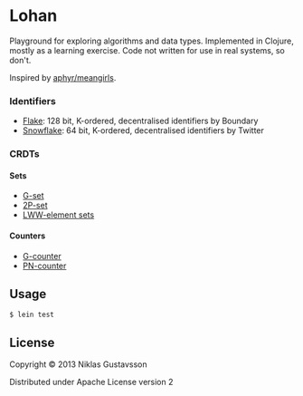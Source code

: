 # Lohan

Playground for exploring algorithms and data types. Implemented in Clojure,
mostly as a learning exercise. Code not written for use in real systems, so
don't.

Inspired by [aphyr/meangirls](https://github.com/aphyr/meangirls).


### Identifiers

* [Flake](https://github.com/boundary/flake): 128 bit, K-ordered, decentralised identifiers by Boundary
* [Snowflake](https://github.com/boundary/flake): 64 bit, K-ordered, decentralised identifiers by Twitter

### CRDTs

#### Sets

* [G-set](https://github.com/aphyr/meangirls#g-set)
* [2P-set](https://github.com/aphyr/meangirls#2p-set)
* [LWW-element sets](https://github.com/aphyr/meangirls#lww-element-set)

#### Counters

* [G-counter](https://github.com/aphyr/meangirls#g-counter)
* [PN-counter](https://github.com/aphyr/meangirls#pn-counter)

## Usage

    $ lein test

## License

Copyright © 2013 Niklas Gustavsson

Distributed under Apache License version 2
